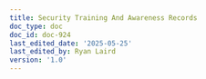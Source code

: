 ```yaml
---
title: Security Training And Awareness Records
doc_type: doc
doc_id: doc-924
last_edited_date: '2025-05-25'
last_edited_by: Ryan Laird
version: '1.0'
---
```



